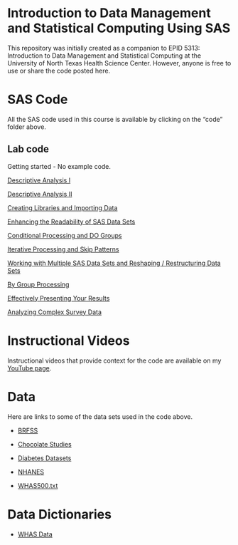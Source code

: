 # Introduction to Data Management and Statistical Computing Using SAS

This repository was initially created as a companion to EPID 5313: Introduction to Data Management and Statistical Computing at the University of North Texas Health Science Center. However, anyone is free to use or share the code posted here.

# SAS Code

All the SAS code used in this course is available by clicking on the “code” folder above.

## Lab code

Getting started - No example code.

[Descriptive Analysis I](/Code/Lab/Descriptive%20Analysis%20I%20Key.sas)

[Descriptive Analysis II](/Code/Lab/Descriptive%20Analysis%20II%20Key.sas)

[Creating Libraries and Importing Data](/Code/Lab/Creating%20Libraries%20and%20Importing%20Data%20Key.sas)

[Enhancing the Readability of SAS Data Sets](/Code/Lab/Enhancing%20the%20Readability%20Key.sas)

[Conditional Processing and DO Groups](/Code/Lab/Conditional%20Processing%20Key.sas)

[Iterative Processing and Skip Patterns](/Code/Lab/Iterative%20Processing%20and%20Arrays%20Key.sas)

[Working with Multiple SAS Data Sets and Reshaping / Restructuring Data Sets](/Code/Lab/Working%20with%20Multiple%20SAS%20Data%20Sets%20Key.sas)

[By Group Processing](/Code/Lab/)

[Effectively Presenting Your Results](/Code/Lab/Effectively%20Presenting%20Results%20Key.sas)

[Analyzing Complex Survey Data](/Code/Lab/Analyzing%20Complex%20Survey%20Data%20Key.sas)

# Instructional Videos

Instructional videos that provide context for the code are available on my [YouTube page]( https://www.youtube.com/channel/UCI-uSPJScwsQH6ZF_LBDMbQ). 

# Data

Here are links to some of the data sets used in the code above.

* [BRFSS](https://www.cdc.gov/brfss/annual_data/annual_data.htm)

* [Chocolate Studies](https://www.dropbox.com/s/1hjfu98ci37kolk/Chocolate%20Studies.zip?dl=0)

* [Diabetes Datasets](https://www.dropbox.com/s/xmcwcsxthfixlmb/Diabetes%20Datasets.zip?dl=0)

* [NHANES](https://wwwn.cdc.gov/nchs/nhanes/)

* [WHAS500.txt](https://www.dropbox.com/s/c14gqhjbny0mlra/whas500.txt?dl=0)

# Data Dictionaries

* [WHAS Data](https://www.dropbox.com/s/hx37w38ruytjwi9/WHAS%20500%20Description.pdf?dl=0)
